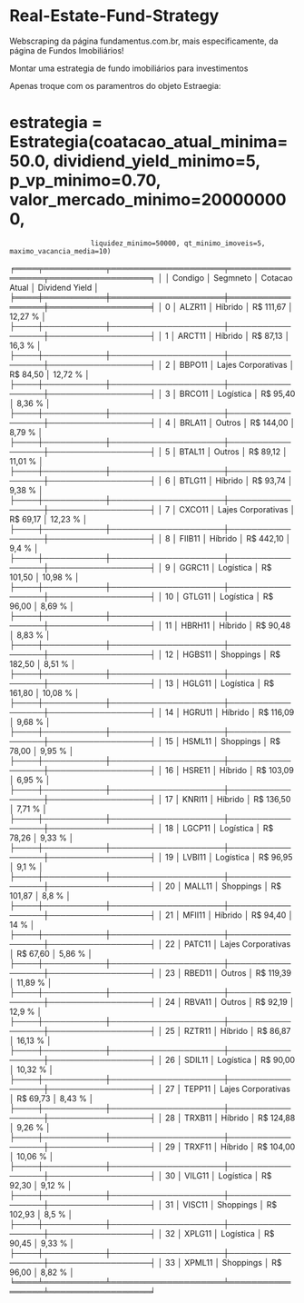 # Real-Estate-Fund-Strategy
Webscraping da página fundamentus.com.br, mais especificamente, da página de Fundos Imobiliários!

Montar uma estrategia de fundo imobiliários para investimentos

Apenas troque com os paramentros do objeto Estraegia: 

# estrategia = Estrategia(coatacao_atual_minima=50.0, dividiend_yield_minimo=5, p_vp_minimo=0.70, valor_mercado_minimo=200000000,
                        liquidez_minimo=50000, qt_minimo_imoveis=5, maximo_vacancia_media=10)

╒════╤═══════════╤════════════════════╤═════════════════╤══════════════════╕
│    │ Condigo   │ Segmneto           │ Cotacao Atual   │ Dividend Yield   │
╞════╪═══════════╪════════════════════╪═════════════════╪══════════════════╡
│  0 │ ALZR11    │ Híbrido            │ R$ 111,67       │ 12,27 %          │
├────┼───────────┼────────────────────┼─────────────────┼──────────────────┤
│  1 │ ARCT11    │ Híbrido            │ R$ 87,13        │ 16,3 %           │
├────┼───────────┼────────────────────┼─────────────────┼──────────────────┤
│  2 │ BBPO11    │ Lajes Corporativas │ R$ 84,50        │ 12,72 %          │
├────┼───────────┼────────────────────┼─────────────────┼──────────────────┤
│  3 │ BRCO11    │ Logística          │ R$ 95,40        │ 8,36 %           │
├────┼───────────┼────────────────────┼─────────────────┼──────────────────┤
│  4 │ BRLA11    │ Outros             │ R$ 144,00       │ 8,79 %           │
├────┼───────────┼────────────────────┼─────────────────┼──────────────────┤
│  5 │ BTAL11    │ Outros             │ R$ 89,12        │ 11,01 %          │
├────┼───────────┼────────────────────┼─────────────────┼──────────────────┤
│  6 │ BTLG11    │ Híbrido            │ R$ 93,74        │ 9,38 %           │
├────┼───────────┼────────────────────┼─────────────────┼──────────────────┤
│  7 │ CXCO11    │ Lajes Corporativas │ R$ 69,17        │ 12,23 %          │
├────┼───────────┼────────────────────┼─────────────────┼──────────────────┤
│  8 │ FIIB11    │ Híbrido            │ R$ 442,10       │ 9,4 %            │
├────┼───────────┼────────────────────┼─────────────────┼──────────────────┤
│  9 │ GGRC11    │ Logística          │ R$ 101,50       │ 10,98 %          │
├────┼───────────┼────────────────────┼─────────────────┼──────────────────┤
│ 10 │ GTLG11    │ Logística          │ R$ 96,00        │ 8,69 %           │
├────┼───────────┼────────────────────┼─────────────────┼──────────────────┤
│ 11 │ HBRH11    │ Híbrido            │ R$ 90,48        │ 8,83 %           │
├────┼───────────┼────────────────────┼─────────────────┼──────────────────┤
│ 12 │ HGBS11    │ Shoppings          │ R$ 182,50       │ 8,51 %           │
├────┼───────────┼────────────────────┼─────────────────┼──────────────────┤
│ 13 │ HGLG11    │ Logística          │ R$ 161,80       │ 10,08 %          │
├────┼───────────┼────────────────────┼─────────────────┼──────────────────┤
│ 14 │ HGRU11    │ Híbrido            │ R$ 116,09       │ 9,68 %           │
├────┼───────────┼────────────────────┼─────────────────┼──────────────────┤
│ 15 │ HSML11    │ Shoppings          │ R$ 78,00        │ 9,95 %           │
├────┼───────────┼────────────────────┼─────────────────┼──────────────────┤
│ 16 │ HSRE11    │ Híbrido            │ R$ 103,09       │ 6,95 %           │
├────┼───────────┼────────────────────┼─────────────────┼──────────────────┤
│ 17 │ KNRI11    │ Híbrido            │ R$ 136,50       │ 7,71 %           │
├────┼───────────┼────────────────────┼─────────────────┼──────────────────┤
│ 18 │ LGCP11    │ Logística          │ R$ 78,26        │ 9,33 %           │
├────┼───────────┼────────────────────┼─────────────────┼──────────────────┤
│ 19 │ LVBI11    │ Logística          │ R$ 96,95        │ 9,1 %            │
├────┼───────────┼────────────────────┼─────────────────┼──────────────────┤
│ 20 │ MALL11    │ Shoppings          │ R$ 101,87       │ 8,8 %            │
├────┼───────────┼────────────────────┼─────────────────┼──────────────────┤
│ 21 │ MFII11    │ Híbrido            │ R$ 94,40        │ 14 %             │
├────┼───────────┼────────────────────┼─────────────────┼──────────────────┤
│ 22 │ PATC11    │ Lajes Corporativas │ R$ 67,60        │ 5,86 %           │
├────┼───────────┼────────────────────┼─────────────────┼──────────────────┤
│ 23 │ RBED11    │ Outros             │ R$ 119,39       │ 11,89 %          │
├────┼───────────┼────────────────────┼─────────────────┼──────────────────┤
│ 24 │ RBVA11    │ Outros             │ R$ 92,19        │ 12,9 %           │
├────┼───────────┼────────────────────┼─────────────────┼──────────────────┤
│ 25 │ RZTR11    │ Híbrido            │ R$ 86,87        │ 16,13 %          │
├────┼───────────┼────────────────────┼─────────────────┼──────────────────┤
│ 26 │ SDIL11    │ Logística          │ R$ 90,00        │ 10,32 %          │
├────┼───────────┼────────────────────┼─────────────────┼──────────────────┤
│ 27 │ TEPP11    │ Lajes Corporativas │ R$ 69,73        │ 8,43 %           │
├────┼───────────┼────────────────────┼─────────────────┼──────────────────┤
│ 28 │ TRXB11    │ Híbrido            │ R$ 124,88       │ 9,26 %           │
├────┼───────────┼────────────────────┼─────────────────┼──────────────────┤
│ 29 │ TRXF11    │ Híbrido            │ R$ 104,00       │ 10,06 %          │
├────┼───────────┼────────────────────┼─────────────────┼──────────────────┤
│ 30 │ VILG11    │ Logística          │ R$ 92,30        │ 9,12 %           │
├────┼───────────┼────────────────────┼─────────────────┼──────────────────┤
│ 31 │ VISC11    │ Shoppings          │ R$ 102,93       │ 8,5 %            │
├────┼───────────┼────────────────────┼─────────────────┼──────────────────┤
│ 32 │ XPLG11    │ Logística          │ R$ 90,45        │ 9,33 %           │
├────┼───────────┼────────────────────┼─────────────────┼──────────────────┤
│ 33 │ XPML11    │ Shoppings          │ R$ 96,00        │ 8,82 %           │
╘════╧═══════════╧════════════════════╧═════════════════╧══════════════════╛
